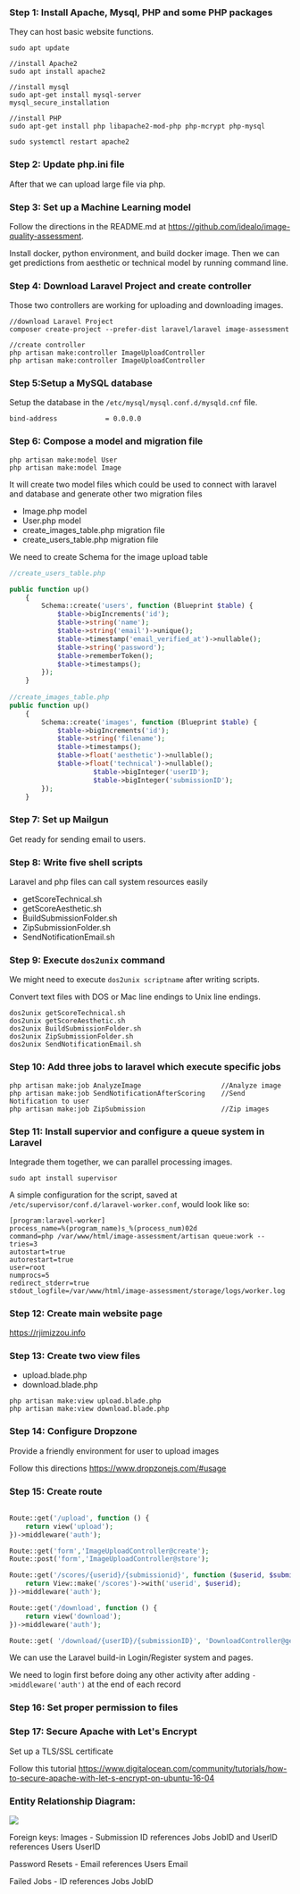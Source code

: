 ### Step 1: Install Apache, Mysql, PHP and some PHP packages

They can host basic website functions.

```shell
sudo apt update

//install Apache2
sudo apt install apache2

//install mysql
sudo apt-get install mysql-server
mysql_secure_installation

//install PHP
sudo apt-get install php libapache2-mod-php php-mcrypt php-mysql

sudo systemctl restart apache2
```

 
### Step 2: Update php.ini file

After that we can upload large file via php.
 
### Step 3: Set up a Machine Learning model

Follow the directions in the README.md at https://github.com/idealo/image-quality-assessment. 

Install docker, python environment, and build docker image. Then we can get predictions from aesthetic or technical model by running command line.
 
### Step 4: Download Laravel Project and create controller 

Those two controllers are working for uploading and downloading images.

```shell
//download Laravel Project
composer create-project --prefer-dist laravel/laravel image-assessment

//create controller
php artisan make:controller ImageUploadController
php artisan make:controller ImageUploadController
``` 

### Step 5:Setup a MySQL database
 
Setup the database in the ```/etc/mysql/mysql.conf.d/mysqld.cnf``` file.

```shell
bind-address            = 0.0.0.0
```
 
### Step 6: Compose a model and migration file

```shell 
php artisan make:model User
php artisan make:model Image
```

  It will create two model files which could be used to connect with laravel and database and generate other two migration files
  - Image.php model 
  - User.php  model
  - create_images_table.php migration file
  - create_users_table.php migration file

We need to create Schema for the image upload table 

```php
//create_users_table.php

public function up()
    {
        Schema::create('users', function (Blueprint $table) {
            $table->bigIncrements('id');
            $table->string('name');
            $table->string('email')->unique();
            $table->timestamp('email_verified_at')->nullable();
            $table->string('password');
            $table->rememberToken();
            $table->timestamps();
        });
    }
    
//create_images_table.php
public function up()
    {
        Schema::create('images', function (Blueprint $table) {
            $table->bigIncrements('id');
            $table->string('filename');
            $table->timestamps();
            $table->float('aesthetic')->nullable();
            $table->float('technical')->nullable();
			         $table->bigInteger('userID');
			         $table->bigInteger('submissionID');
        });
    }
```
 
### Step 7: Set up Mailgun

Get ready for sending email to users.
 
### Step 8: Write five shell scripts

Laravel and php files can call system resources easily

- getScoreTechnical.sh
- getScoreAesthetic.sh
- BuildSubmissionFolder.sh
- ZipSubmissionFolder.sh
- SendNotificationEmail.sh

### Step 9: Execute ```dos2unix``` command

We might need to execute ```dos2unix scriptname``` after writing scripts.

Convert text files with DOS or Mac line endings to Unix line endings.

```shell
dos2unix getScoreTechnical.sh
dos2unix getScoreAesthetic.sh
dos2unix BuildSubmissionFolder.sh
dos2unix ZipSubmissionFolder.sh
dos2unix SendNotificationEmail.sh
```

### Step 10: Add three jobs to laravel which execute specific jobs

```shell
php artisan make:job AnalyzeImage                    //Analyze image
php artisan make:job SendNotificationAfterScoring    //Send Notification to user
php artisan make:job ZipSubmission                   //Zip images
```

### Step 11: Install supervior and configure a queue system in Laravel

Integrade them together, we can parallel processing images.

```shell
sudo apt install supervisor
```

A simple configuration for the script, saved at ```/etc/supervisor/conf.d/laravel-worker.conf```, would look like so:
```shell
[program:laravel-worker]
process_name=%(program_name)s_%(process_num)02d
command=php /var/www/html/image-assessment/artisan queue:work --tries=3
autostart=true
autorestart=true
user=root
numprocs=5
redirect_stderr=true
stdout_logfile=/var/www/html/image-assessment/storage/logs/worker.log
```

### Step 12: Create main website page

https://rjimizzou.info

 
### Step 13: Create two view files

- upload.blade.php
- download.blade.php

```shell
php artisan make:view upload.blade.php
php artisan make:view download.blade.php
```

### Step 14: Configure Dropzone

Provide a friendly environment for user to upload images

Follow this directions https://www.dropzonejs.com/#usage

### Step 15: Create route
 
```php
 
Route::get('/upload', function () {
    return view('upload');
})->middleware('auth');

Route::get('form','ImageUploadController@create');
Route::post('form','ImageUploadController@store');

Route::get('/scores/{userid}/{submissionid}', function ($userid, $submissionid) {
    return View::make('/scores')->with('userid', $userid);
})->middleware('auth');

Route::get('/download', function () {
    return view('download');
})->middleware('auth');

Route::get( '/download/{userID}/{submissionID}', 'DownloadController@getDownload')->middleware('auth');

```

We can use the Laravel build-in Login/Register system and pages.

We need to login first before doing any other activity after adding  ```->middleware('auth')``` at the end of each record

### Step 16: Set proper permission to files

### Step 17: Secure Apache with Let's Encrypt

Set up a TLS/SSL certificate

Follow this tutorial https://www.digitalocean.com/community/tutorials/how-to-secure-apache-with-let-s-encrypt-on-ubuntu-16-04 

### Entity Relationship Diagram:

![](https://github.com/computationalmystic/RJI-group1/blob/master/UseCaseDiagrams/Sprint%203%20ERD.png)

Foreign keys: 
Images - Submission ID references Jobs JobID and UserID references Users UserID

Password Resets - Email references Users Email

Failed Jobs - ID references Jobs JobID


